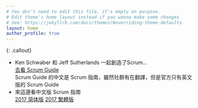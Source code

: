 ```yaml
---
# You don't need to edit this file, it's empty on purpose.
# Edit theme's home layout instead if you wanna make some changes
# See: https://jekyllrb.com/docs/themes/#overriding-theme-defaults
layout: home
author_profile: true
---
```


{: .callout}
* Ken Schwaber 和 Jeff Sutherlands 一起創造了Scrum…<br/>
[去看 Scrum Guide](https://www.scrum.org/resources/scrum-guide) <br/>
Scrum Guide 的中文是 Scrum 指南，雖然社群有在翻譯，但是官方只有英文版的 Scrum Guide
* 來這邊看中文版 Scrum 指南 <br/>
[2017 简体版](http://zh-chs.scrumguides.guru/)
[2017 繁體版](http://zh-cht.scrumguides.guru/)

